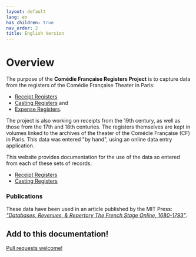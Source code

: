 ```yaml
---
layout: default
lang: en
has_children: true
nav_order: 2
title: English Version
---
```


# Overview

The purpose of the **Comédie Française Registers Project** is to capture data from the registers of the Comédie Française Theater in Paris:

- [Receipt Registers](https://www.cfregisters.org/fr/registres/registres-des-recettes)
- [Casting Registers](https://www.cfregisters.org/fr/registres/registres-des-feux) and
- [Expense Registers](https://www.cfregisters.org/fr/registres/registres-des-dépenses).

The project is also working on receipts from the 19th century, as well as those from the 17th and 18th centuries. The registers themselves are kept in volumes linked to the archives of the theater of the Comédie Française (CF) in Paris. This data was entered "by hand", using an online data entry application.

This website provides documentation for the use of the data so entered from each of these sets of records.

- [Receipt Registers](/receipts/)
- [Casting Registers](/feux/)

### Publications

These data have been used in an article published by the MIT Press: [*"Databases, Revenues, & Repertory
The French Stage Online, 1680-1793"*](https://cfrp.mitpress.mit.edu/).

## Add to this documentation!

[Pull requests welcome!](https://github.com/mit-history/cfrp-hack)
